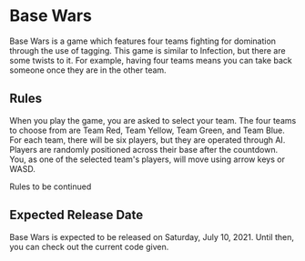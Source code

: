 # Base Wars

Base Wars is a game which features four teams fighting for domination through the use of tagging. This game is similar to Infection, but there are some twists to it. For example, having four teams means you can take back someone once they are in the other team.

## Rules

When you play the game, you are asked to select your team. The four teams to choose from are Team Red, Team Yellow, Team Green, and Team Blue. For each team, there will be six players, but they are operated through AI. Players are randomly positioned across their base after the countdown. You, as one of the selected team's players, will move using arrow keys or WASD.

Rules to be continued

## Expected Release Date
Base Wars is expected to be released on Saturday, July 10, 2021. Until then, you can check out the current code given.
